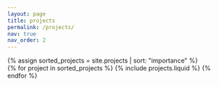 ```yaml
---
layout: page
title: projects
permalink: /projects/
nav: true
nav_order: 2
---
```


<div class="projects">
  {% assign sorted_projects = site.projects | sort: "importance" %}

  <div class="grid">
    {% for project in sorted_projects %}
      {% include projects.liquid %}
    {% endfor %}
  </div>

</div>
